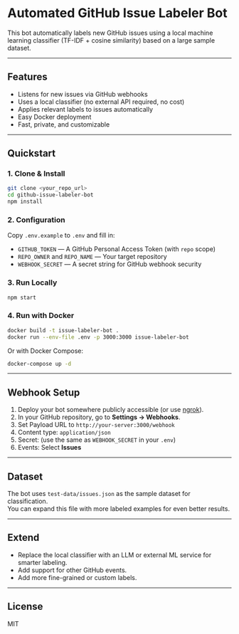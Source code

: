 # Automated GitHub Issue Labeler Bot

This bot automatically labels new GitHub issues using a local machine learning classifier (TF-IDF + cosine similarity) based on a large sample dataset.

---

## Features

- Listens for new issues via GitHub webhooks
- Uses a local classifier (no external API required, no cost)
- Applies relevant labels to issues automatically
- Easy Docker deployment
- Fast, private, and customizable

---

## Quickstart

### 1. Clone & Install

```bash
git clone <your_repo_url>
cd github-issue-labeler-bot
npm install
```

### 2. Configuration

Copy `.env.example` to `.env` and fill in:

- `GITHUB_TOKEN` — A GitHub Personal Access Token (with `repo` scope)
- `REPO_OWNER` and `REPO_NAME` — Your target repository
- `WEBHOOK_SECRET` — A secret string for GitHub webhook security

### 3. Run Locally

```bash
npm start
```

### 4. Run with Docker

```bash
docker build -t issue-labeler-bot .
docker run --env-file .env -p 3000:3000 issue-labeler-bot
```

Or with Docker Compose:

```bash
docker-compose up -d
```

---

## Webhook Setup

1. Deploy your bot somewhere publicly accessible (or use [ngrok](https://ngrok.com/)).
2. In your GitHub repository, go to **Settings → Webhooks**.
3. Set Payload URL to `http://your-server:3000/webhook`
4. Content type: `application/json`
5. Secret: (use the same as `WEBHOOK_SECRET` in your `.env`)
6. Events: Select **Issues**

---

## Dataset

The bot uses `test-data/issues.json` as the sample dataset for classification.  
You can expand this file with more labeled examples for even better results.

---

## Extend

- Replace the local classifier with an LLM or external ML service for smarter labeling.
- Add support for other GitHub events.
- Add more fine-grained or custom labels.

---

## License

MIT